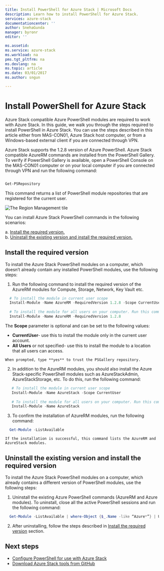 ```yaml
---
title: Install PowerShell for Azure Stack | Microsoft Docs
description: Learn how to install PowerShell for Azure Stack.
services: azure-stack
documentationcenter: ''
author: SnehaGunda
manager: byronr
editor: ''

ms.assetid:
ms.service: azure-stack
ms.workload: na
pms.tgt_pltfrm: na
ms.devlang: na
ms.topic: article
ms.date: 03/01/2017
ms.author: sngun

---
```


# Install PowerShell for Azure Stack  

Azure Stack compatible Azure PowerShell modules are required to work with Azure Stack. In this guide, we walk you through the steps required to install PowerShell in Azure Stack. You can use the steps described in this article either from MAS-CON01, Azure Stack host computer, or from a Windows-based external client if you are connected through VPN. 

Azure Stack supports the 1.2.8 version of Azure PowerShell. Azure Stack compatible AzureRM commands are installed from the PowerShell Gallery. To verify if PowerShell Gallery is available, open a PowerShell Console on the MAS-CON01 computer or on your local computer if you are connected through VPN and run the following command:  

```powershell

Get-PSRepository 

```
This command returns a list of PowerShell module repositories that are registered for the current user. 

![The Region Management tile](media/azure-stack-powershell-install/getpsrepository.png)

You can install Azure Stack PowerShell commands in the following scenarios:  

a. [Install the required version.](#install-the-required-version)  
b. [Uninstall the existing version and install the required version.](#uninstall-the-existing-version-and-install-the-required-version)  

## Install the required version

To install the Azure Stack PowerShell modules on a computer, which doesn’t already contain any installed PowerShell modules, use the following steps:  

1. Run the following command to install the required version of the AzureRM modules for Compute, Storage, Network, Key Vault etc. 
  ```powershell
    # To install the module in current user scope
    Install-Module -Name AzureRM -RequiredVersion 1.2.8 -Scope CurrentUser
    
    # To install the module for all users on your computer. Run this command in an elevated PowerShell session
    Install-Module -Name AzureRM -RequiredVersion 1.2.8
 ```
   The **Scope** parameter is optional and can be set to the following values:

   * **CurrentUser**-  use this to install the module only in the current user account.  
   * **All Users** or not specified- use this to install the module to a location that all users can access.  

    When prompted, type **yes** to trust the PSGallery repository.

2. In addition to the AzureRM modules, you should also install the Azure Stack-specific PowerShell modules such as AzureStackAdmin, AzureStackStorage, etc. To do this, run the following command:
 ```powershell
    # To install the module in current user scope
    Install-Module -Name AzureStack -Scope CurrentUser
    
    # To install the module for all users on your computer. Run this command in an elevated PowerShell session
    Install-Module -Name AzureStack
```

3. To confirm the installation of AzureRM modules, run the following command:
  ```powershell
    Get-Module -ListAvailable
 ```
    If the installation is successful, this command lists the AzureRM and AzureStack modules.


## Uninstall the existing version and install the required version

To install the Azure Stack PowerShell modules on a computer, which already contains a different version of PowerShell modules, use the following steps:  

1. Uninstall the existing Azure PowerShell commands (AzureRM and Azure modules). To uninstall, close all the active PowerShell sessions and run the following command:
  ```powershell
    Get-Module -ListAvailable | where-Object {$_.Name -like “Azure*”} | Uninstall-Module
```

2. After uninstalling, follow the steps described in [Install the required version](#install-the-required-version) section. 

## Next steps
* [Configure PowerShell for use with Azure Stack](azure-stack-powershell-configure.md)  
* [Download Azure Stack tools from GitHub](azure-stack-powershell-download.md) 
